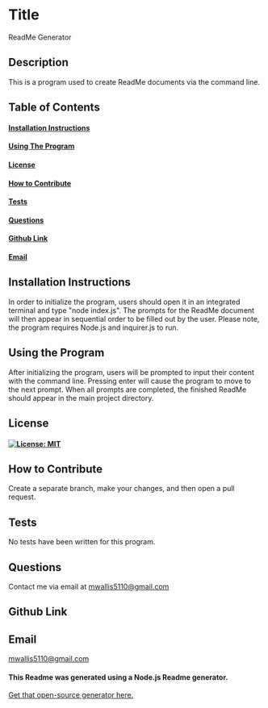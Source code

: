 
# Title 
ReadMe Generator

## Description 
This is a program used to create ReadMe documents via the command line.

## Table of Contents
#### [Installation Instructions](#installation-instructions)<br>
#### [Using The Program](#using-the-program)<br>
#### [License](#license)<br>
#### [How to Contribute](#how-to-contribute)<br>
#### [Tests](#tests)<br>
#### [Questions](#questions)<br>
#### [Github Link](#github-link)<br>
#### [Email](#email)<br>

## Installation Instructions
In order to initialize the program, users should open it in an integrated terminal and type "node index.js". The prompts for the ReadMe document will then appear in sequential order to be filled out by the user. Please note, the program requires Node.js and inquirer.js to run.

## Using the Program
After initializing the program, users will be prompted to input their content with the command line. Pressing enter will cause the program to move to the next prompt. When all prompts are completed, the finished ReadMe should appear in the main project directory.

## License
#### [![License: MIT](https://img.shields.io/badge/License-MIT-yellow.svg)](https://opensource.org/licenses/MIT)

## How to Contribute
Create a separate branch, make your changes, and then open a pull request.

## Tests
No tests have been written for this program.

## Questions
Contact me via email at mwallis5110@gmail.com

## Github Link


## Email
mwallis5110@gmail.com
  


#### This Readme was generated using a Node.js Readme generator. 
[Get that open-source generator here.](git@github.com:mwallis5110/Readme_Generator_HW_09.git)
